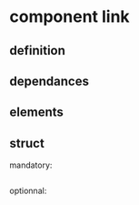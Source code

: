 # component link

## definition

## dependances

## elements

## struct

mandatory:

```yaml
```

optionnal:

```yaml
```
